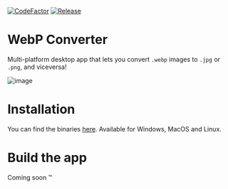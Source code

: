 [![CodeFactor](https://www.codefactor.io/repository/github/alexazumi/webp-converter/badge)](https://www.codefactor.io/repository/github/alexazumi/webp-converter)
[![Release](https://github.com/AlexAzumi/webp-converter/actions/workflows/main.yml/badge.svg)](https://github.com/AlexAzumi/webp-converter/actions/workflows/main.yml)

# WebP Converter

Multi-platform desktop app that lets you convert `.webp` images to `.jpg` or `.png`, and viceversa!

![image](https://github.com/AlexAzumi/webp-converter/assets/20672555/822e7195-7dba-4d15-836b-ca74faa40538)

# Installation

You can find the binaries [here](https://github.com/AlexAzumi/webp-converter/releases). Available for Windows, MacOS and Linux.

# Build the app

Coming soon ™
